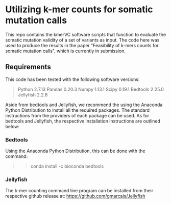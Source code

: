 # Utilizing k-mer counts for somatic mutation calls
This repo contains the kmerVC software scripts that function to evaluate the somatic mutation validity of a set of variants as input. The code here was used to produce the results in the paper "Feasibility of k-mers counts for somatic mutation calls", which is currently in submission.

## Requirements
This code has been tested with the following software versions:
> Python 2.7.13 
> Pandas 0.20.3 
> Numpy 1.13.1 
> Scipy 0.19.1 
> Bedtools 2.25.0 
> Jellyfish 2.2.6 

Aside from bedtools and Jellyfish, we recommend the using the Anaconda Python Distribution to install all the required packages. The standard instructions from the providers of each package can be used. As for bedtools and Jellyfish, the respective installation instructions are outlined below:

### Bedtools
Using the Anaconda Python Distribution, this can be done with the command:
>> conda install -c bioconda bedtools

### Jellyfish
The k-mer counting command line program can be installed from their respective github release at: https://github.com/gmarcais/Jellyfish

